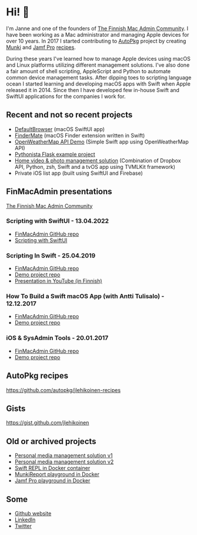 # Hi! 👋

I'm Janne and one of the founders of [The Finnish Mac Admin Community](http://macadmin.fi). I have been working as a Mac administrator and managing Apple devices for over 10 years. In 2017 I started contributing to [AutoPkg](https://github.com/autopkg) project by creating [Munki](https://github.com/munki/munki) and [Jamf Pro](https://www.jamf.com/products/jamf-pro/) [recipes](https://github.com/autopkg/jlehikoinen-recipes).

During these years I've learned how to manage Apple devices using macOS and Linux platforms utilizing different management solutions. I've also done a fair amount of shell scripting, AppleScript and Python to automate common device management tasks. After dipping toes to scripting language ocean I started learning and developing macOS apps with Swift when Apple released it in 2014. Since then I have developed few in-house Swift and SwiftUI applications for the companies I work for.

## Recent and not so recent projects

- [DefaultBrowser](https://github.com/jlehikoinen/DefaultBrowser) (macOS SwiftUI app)
- [FinderMate](https://github.com/jlehikoinen/FinderMate) (macOS Finder extension written in Swift)
- [OpenWeatherMap API Demo](https://github.com/jlehikoinen/openweathermap-api-demo) (Simple Swift app using OpenWeatherMap API)
- [Pythonista Flask example project](https://github.com/jlehikoinen/pythonista-flask-example)
- [Home video & photo management solution](https://jlehikoinen.github.io/md/video_and_photo_management.html) (Combination of Dropbox API, Python, zsh, Swift and a tvOS app using TVMLKit framework)
- Private iOS list app (built using SwiftUI and Firebase)

## FinMacAdmin presentations

[The Finnish Mac Admin Community](http://macadmin.fi)

### Scripting with SwiftUI - 13.04.2022

- [FinMacAdmin GitHub repo](https://github.com/macadminfi/finmacadmin2022/tree/main/ScriptingWithSwiftUI-JanneLehikoinen)
- [Scripting with SwiftUI](https://github.com/jlehikoinen/ScriptingInSwiftDemo)

### Scripting In Swift - 25.04.2019

- [FinMacAdmin GitHub repo](https://github.com/macadminfi/finmacadmin2019_pt1/tree/master/ScriptingInSwift)
- [Demo project repo](https://github.com/jlehikoinen/ScriptingInSwiftDemo)
- [Presentation in YouTube (in Finnish)](https://www.youtube.com/watch?v=DgSa2L2xz6M)

### How To Build a Swift macOS App (with Antti Tulisalo) - 12.12.2017

- [FinMacAdmin GitHub repo](https://github.com/macadminfi/finmacadmin2017_pt2/tree/master/HowToBuildSwiftmacOSApp)
- [Demo project repo](https://github.com/jlehikoinen/DemoApp)

### iOS & SysAdmin Tools - 20.01.2017

- [FinMacAdmin GitHub repo](https://github.com/macadminfi/finmacadmin2017/tree/master/ios_janne_lehikoinen)
- [Demo project repo](https://github.com/jlehikoinen/pythonista-flask-example)

## AutoPkg recipes

https://github.com/autopkg/jlehikoinen-recipes

## Gists

https://gist.github.com/jlehikoinen

## Old or archived projects

- [Personal media management solution v1](https://github.com/jlehikoinen/media-management-helper)
- [Personal media management solution v2](https://github.com/jlehikoinen/db-mover)
- [Swift REPL in Docker container](https://github.com/jlehikoinen/swift-repl)
- [MunkiReport playground in Docker](https://github.com/jlehikoinen/munkireport-playground)
- [Jamf Pro playground in Docker](https://github.com/jlehikoinen/jss-playground)

## Some

- [Github website](https://jlehikoinen.github.io)
- [LinkedIn](https://fi.linkedin.com/in/jlehikoinen)
- [Twitter](https://twitter.com/fatmrcrab) 
